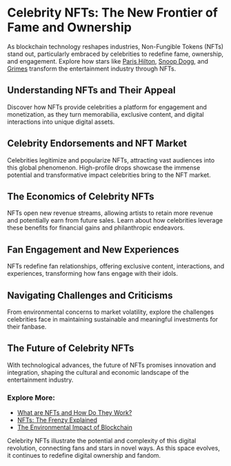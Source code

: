 # Celebrity NFTs: The New Frontier of Fame and Ownership

As blockchain technology reshapes industries, Non-Fungible Tokens (NFTs) stand out, particularly embraced by celebrities to redefine fame, ownership, and engagement. Explore how stars like [Paris Hilton](https://www.businessinsider.com/paris-hilton-sells-nft-collection-2021-4), [Snoop Dogg](https://decrypt.co/81250/snoop-dogg-solidifies-nft-king-status-new-nft-collaboration), and [Grimes](https://www.theverge.com/2021/3/1/22307339/grimes-nft-crypto-art-sale-nifty-gateway-ethereum) transform the entertainment industry through NFTs.

## Understanding NFTs and Their Appeal

Discover how NFTs provide celebrities a platform for engagement and monetization, as they turn memorabilia, exclusive content, and digital interactions into unique digital assets. 

## Celebrity Endorsements and NFT Market

Celebrities legitimize and popularize NFTs, attracting vast audiences into this global phenomenon. High-profile drops showcase the immense potential and transformative impact celebrities bring to the NFT market.

## The Economics of Celebrity NFTs

NFTs open new revenue streams, allowing artists to retain more revenue and potentially earn from future sales. Learn about how celebrities leverage these benefits for financial gains and philanthropic endeavors.

## Fan Engagement and New Experiences

NFTs redefine fan relationships, offering exclusive content, interactions, and experiences, transforming how fans engage with their idols.

## Navigating Challenges and Criticisms

From environmental concerns to market volatility, explore the challenges celebrities face in maintaining sustainable and meaningful investments for their fanbase.

## The Future of Celebrity NFTs

With technological advances, the future of NFTs promises innovation and integration, shaping the cultural and economic landscape of the entertainment industry.

### Explore More:

- [What are NFTs and How Do They Work?](https://www.bbc.co.uk/news/technology-56371912)
- [NFTs: The Frenzy Explained](https://www.forbes.com/sites/bernardmarr/2021/03/29/nfts-explained-what-are-they-and-why-have-they-taken-over-the-art-world/?sh=2ab56f8509a2)
- [The Environmental Impact of Blockchain](https://www.weforum.org/agenda/2021/03/blockchain-energy-consumption-sustainability/)

Celebrity NFTs illustrate the potential and complexity of this digital revolution, connecting fans and stars in novel ways. As this space evolves, it continues to redefine digital ownership and fandom.